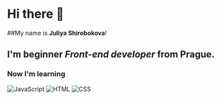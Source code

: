 # Hi there 👋 
##My name is **Juliya Shirobokova**!
## I'm beginner *Front-end developer* from Prague.
### Now I'm learning 
![JavaScript](https://img.shields.io/badge/-JavaScript-090909?style-for-the-badge&logo-JavaScript)
![HTML](https://img.shields.io/badge/-HTML-090909?style-for-the-badge&logo-html5)
![CSS](https://img.shields.io/badge/-CSS-090909?style-for-the-badge&logo-css3)
<!--
**JuliyaShi/JuliyaShi** is a ✨ _special_ ✨ repository because its `README.md` (this file) appears on your GitHub profile.

Here are some ideas to get you started:

- 🔭 I’m currently working on ...
- 🌱 I’m currently learning ...
- 👯 I’m looking to collaborate on ...
- 🤔 I’m looking for help with ...
- 💬 Ask me about ...
- 📫 How to reach me: ...
- 😄 Pronouns: ...
- ⚡ Fun fact: ...
-->
